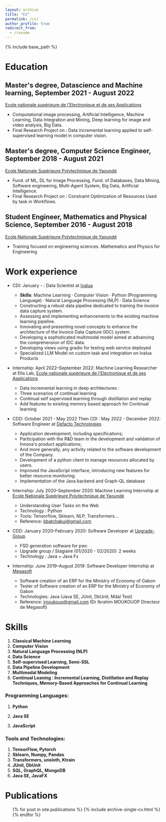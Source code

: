 ```yaml
---
layout: archive
title: "CV"
permalink: /cv/
author_profile: true
redirect_from:
  - /resume
---
```

{% include base_path %}

Education
=========

## Master's degree, Datascience and Machine learning, September 2021 - August 2022

[Ecole nationale supérieure de l&#39;Electronique et de ses Applications](https://www.ensea.fr/fr)

* Computational image processing, Artificial Intelligence, Machine Learning, Data Integration and Mining, Deep learning for image and video analysis, Big Data.
* Final Research Project on : Data incremental learning applied to self-supervised learning model in computer vision.

## Master's degree, Computer Science Engineer, September 2018 - August 2021

[Ecole Nationale Supérieure Polytechnique de Yaoundé](https://polytechnique.cm/)

* Fund. of ML, DL for Image Processing, Fund. of Databases, Data Mining, Software engineering, Multi-Agent System, Big Data, Artificial Intelligence.
* Final Research Project on : Constraint Optimization of Resources Used by task in Workflows.

## Student Engineer, Mathematics and Physical Science, September 2016 - August 2018

[Ecole Nationale Supérieure Polytechnique de Yaoundé](https://polytechnique.cm/)

* Training focused on engineering sciences. Mathematics and Physics for Engineering

Work experience
===============

* CDI: January - : Data Scientist at [Ivalua](https://www.linkedin.com/company/ivalua/)

  * **Skills**: Machine Learning · Computer Vision · Python (Programming Language) · Natural Language Processing (NLP) · Data Science

  - Constructing a robust data pipeline dedicated to training the invoice data capture system.
  - Assessing and implementing enhancements to the existing machine learning pipeline.
  - Innovating and presenting novel concepts to enhance the architecture of the Invoice Data Capture (IDC) system.
  - Developing a sophisticated multimodal model aimed at advancing the comprehension of IDC data.
  - Developing views using gradio for testing web service deployed
  - Specialized LLM Model on custom task and integration on Ivalua Products

* Internship: April 2022–September 2022: Machine Learning Researcher at Etis Lab, [Ecole nationale supérieure de l&#39;Electronique et de ses Applications](https://www.linkedin.com/school/ensea-ecole-nationale-superieure-de-lelectronique-et-de-ses-applications/)

  * Data incremental learning in deep architectures :
  * Three scenarios of continual learning
  * Continual self supervised learning through distillation and replay
  * Add features to existing memory based approach for Continual learning
* CDD: October 2021 - May 2022 Then CDI : May 2022 - December 2022: Software Engineer at [Defacto Technologies](https://www.linkedin.com/company/defacto-technologies/)

  * Application development, including specifications;
  * Participation with the R&D team in the development and validation of Innova's product applications;
  * And more generally, any activity related to the software development of the Company.
  * Development of a python client to manage resources allocated by users.
  * Improved the JavaScript interface, introducing new features for better resource monitoring.
  * Implementation of the Java backend and Graph-QL database
* Internship: July 2020–September 2020: Machine Learning Internship at [Ecole Nationale Supérieure Polytechnique de Yaoundé](https://polytechnique.cm/)

  * Understanding User Tasks on the Web
  * Technology : Python
  * Tools: Tensorflow, Sklearn, NLP, Transformers...
  * Reference: bbatchakui@gmail.com
* CDD: January 2020–February 2020: Software Developer at [Upgrade-Group](https://www.linkedin.com/company/upgrade-group/)

  * FSD generation software for pwc
  * Upgrade group / Stagiaire (01/2020 - 02/2020): 2 weeks
  * Technology : Java + Java Fx
* Internship: June 2019–August 2019: Software Developer Internship at [Megasoft](https://www.linkedin.com/company/megasoft/)

  * Software creation of an ERP for the Ministry of Economy of Gabon
  * Tester of Software creation of an ERP for the Ministry of Economy of Gabon
  * Technologies: Java (Java SE, JUnit, DbUnit, Mdal Test)
  * Reference: imoukouo@gmail.com (Dr Ibrahim MOUKOUOP Directeur de Megasoft)

Skills
======


1. **Classical Machine Learning**
2. **Computer Vision**
3. **Natural Language Processing (NLP)**
4. **Data Science**
5. **Self-supervised Learning, Semi-SSL**
6. **Data Pipeline Development**
7. **Multimodal Modeling**
8. **Continual Leaning : Incremental Learning, Distillation and Replay Techniques, Memory-Based Approaches for Continual Learning**


### Programming Languages:

1. **Python**

2. **Java SE**

3. **JavaScript**

### Tools and Technologies:


1. **TensorFlow, Pytorch**
2. **Sklearn, Numpy, Pandas**
3. **Transformers, unsloth, Ktrain**
4. **JUnit, DbUnit**
5. **SQL, GraphQL, MongoDB**
6. **Java SE, JavaFX**


Publications
============

<ul>{% for post in site.publications %}
    {% include archive-single-cv.html %}
  {% endfor %}</ul>
